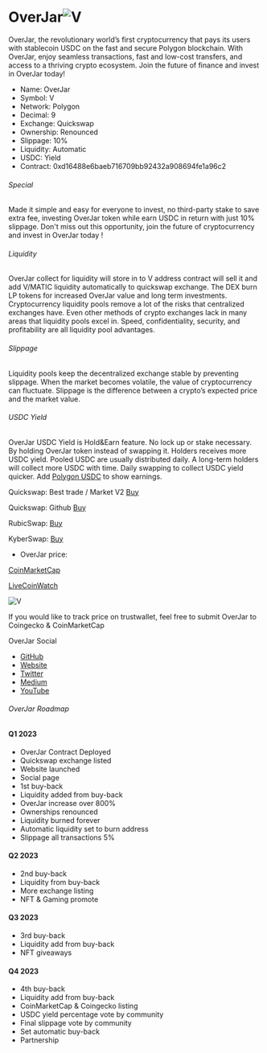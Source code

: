 # OverJar![V](https://raw.githubusercontent.com/OverJar/World/main/overjars.png) 


OverJar, the revolutionary world’s first cryptocurrency that pays its users with stablecoin USDC on the fast and secure Polygon blockchain. With OverJar, enjoy seamless transactions, fast and low-cost transfers, and access to a thriving crypto ecosystem. Join the future of finance and invest in OverJar today!

- Name: OverJar
- Symbol: V
- Network: Polygon
- Decimal: 9
- Exchange: Quickswap
- Ownership: Renounced
- Slippage: 10%
- Liquidity: Automatic
- USDC: Yield
- Contract:
0xd16488e6baeb716709bb92432a908694fe1a96c2

###### Special

Made it simple and easy for everyone to invest, no third-party stake to save extra fee, investing OverJar token while earn USDC in return with just 10% slippage. Don't miss out this opportunity, join the future of cryptocurrency and invest in OverJar today !

###### Liquidity

OverJar collect for liquidity will store in to V address contract will sell it and add V/MATIC liquidity automatically to quickswap exchange. The DEX burn LP tokens for increased OverJar value and long term investments. Cryptocurrency liquidity pools remove a lot of the risks that centralized exchanges have. Even other methods of crypto exchanges lack in many areas that liquidity pools excel in. Speed, confidentiality, security, and profitability are all liquidity pool advantages.


###### Slippage

Liquidity pools keep the decentralized exchange stable by preventing slippage. When the market becomes volatile, the value of cryptocurrency can fluctuate. Slippage is the difference between a crypto’s expected price and the market value.


###### USDC Yield

OverJar USDC Yield is Hold&Earn feature. No lock up or stake necessary. By holding OverJar token instead of swapping it. Holders receives more USDC yield. Pooled USDC are usually distributed daily. A long-term holders will collect more USDC with time. Daily swapping to collect USDC yield quicker. Add [Polygon USDC](https://polygonscan.com/token/0x2791bca1f2de4661ed88a30c99a7a9449aa84174) to show earnings.


Quickswap: Best trade / Market V2
[Buy](https://quickswap.exchange/#/swap?inputCurrency=0xd16488e6baeb716709bb92432a908694fe1a96c2)

Quickswap: Github
[Buy](https://overjar.github.io/World/buyOverJar.html)

RubicSwap:
[Buy](https://overjar.github.io/World/buy.html)

KyberSwap:
[Buy](https://kyberswap.com/swap/polygon?referral=0xD05454897D3C160321F73A7D80CCb2dEf5fA2584&fee_bip=10&inputCurrency=MATIC&outputCurrency=0xd16488E6baEb716709BB92432a908694fe1a96c2
)


- OverJar price: 


[CoinMarketCap](https://coinmarketcap.com/dexscan/polygon/0x156910CD6a08c0D521A3Fe7f9A6C2Cc5Aa4152d0)

[LiveCoinWatch](https://www.livecoinwatch.com/price/OverJar-___V)

![V](https://raw.githubusercontent.com/OverJar/USDC/main/OverJar-Chart.png) 


If you would like to track price on trustwallet, feel free to submit OverJar to Coingecko & CoinMarketCap

OverJar Social

- [GitHub](https://github.com/OverJar/World)
- [Website](https://overjar.xyz/)
- [Twitter](https://twitter.com/OverJarV)
- [Medium](https://overjartoken.medium.com/)
- [YouTube](https://youtube.com/@OverJarV/)


###### OverJar Roadmap

#### Q1 2023

- OverJar Contract Deployed
- Quickswap exchange listed
- Website launched
- Social page
- 1st buy-back 
- Liquidity added from buy-back
- OverJar increase over 800%
- Ownerships renounced
- Liquidity burned forever
- Automatic liquidity set to burn address
- Slippage all transactions 5%


#### Q2 2023

- 2nd buy-back 
- Liquidity from buy-back
- More exchange listing
- NFT & Gaming promote

#### Q3 2023

- 3rd buy-back
- Liquidity add from buy-back
- NFT giveaways

#### Q4 2023

- 4th buy-back
- Liquidity add from buy-back
- CoinMarketCap & Coingecko listing
- USDC yield percentage vote by community
- Final slippage vote by community
- Set automatic buy-back
- Partnership

